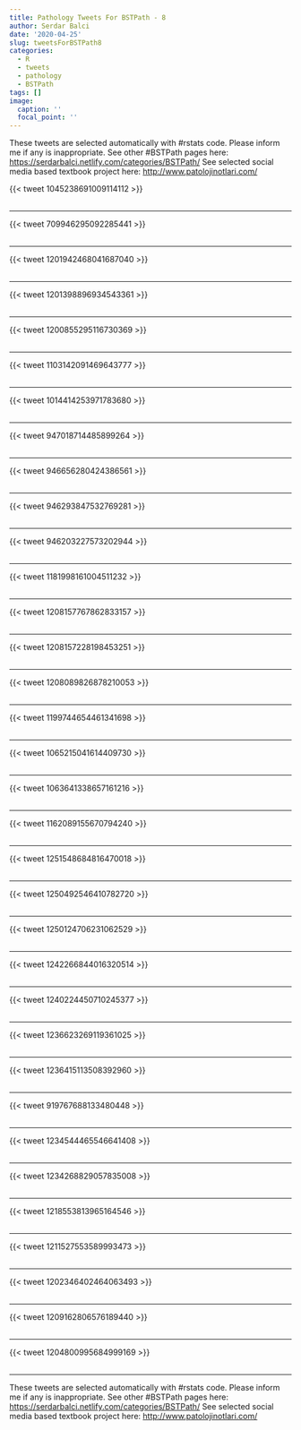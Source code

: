 ```yaml
---
title: Pathology Tweets For BSTPath - 8
author: Serdar Balci
date: '2020-04-25'
slug: tweetsForBSTPath8
categories:
  - R
  - tweets
  - pathology
  - BSTPath
tags: []
image:
  caption: ''
  focal_point: ''
---
```



These tweets are selected automatically with #rstats code. Please inform me if any is inappropriate.
See other #BSTPath pages here: https://serdarbalci.netlify.com/categories/BSTPath/ 
See selected social media based textbook project here: http://www.patolojinotlari.com/

{{< tweet 1045238691009114112 >}}
<br>
<br>
<hr>
{{< tweet 709946295092285441 >}}
<br>
<br>
<hr>
{{< tweet 1201942468041687040 >}}
<br>
<br>
<hr>
{{< tweet 1201398896934543361 >}}
<br>
<br>
<hr>
{{< tweet 1200855295116730369 >}}
<br>
<br>
<hr>
{{< tweet 1103142091469643777 >}}
<br>
<br>
<hr>
{{< tweet 1014414253971783680 >}}
<br>
<br>
<hr>
{{< tweet 947018714485899264 >}}
<br>
<br>
<hr>
{{< tweet 946656280424386561 >}}
<br>
<br>
<hr>
{{< tweet 946293847532769281 >}}
<br>
<br>
<hr>
{{< tweet 946203227573202944 >}}
<br>
<br>
<hr>
{{< tweet 1181998161004511232 >}}
<br>
<br>
<hr>
{{< tweet 1208157767862833157 >}}
<br>
<br>
<hr>
{{< tweet 1208157228198453251 >}}
<br>
<br>
<hr>
{{< tweet 1208089826878210053 >}}
<br>
<br>
<hr>
{{< tweet 1199744654461341698 >}}
<br>
<br>
<hr>
{{< tweet 1065215041614409730 >}}
<br>
<br>
<hr>
{{< tweet 1063641338657161216 >}}
<br>
<br>
<hr>
{{< tweet 1162089155670794240 >}}
<br>
<br>
<hr>
{{< tweet 1251548684816470018 >}}
<br>
<br>
<hr>
{{< tweet 1250492546410782720 >}}
<br>
<br>
<hr>
{{< tweet 1250124706231062529 >}}
<br>
<br>
<hr>
{{< tweet 1242266844016320514 >}}
<br>
<br>
<hr>
{{< tweet 1240224450710245377 >}}
<br>
<br>
<hr>
{{< tweet 1236623269119361025 >}}
<br>
<br>
<hr>
{{< tweet 1236415113508392960 >}}
<br>
<br>
<hr>
{{< tweet 919767688133480448 >}}
<br>
<br>
<hr>
{{< tweet 1234544465546641408 >}}
<br>
<br>
<hr>
{{< tweet 1234268829057835008 >}}
<br>
<br>
<hr>
{{< tweet 1218553813965164546 >}}
<br>
<br>
<hr>
{{< tweet 1211527553589993473 >}}
<br>
<br>
<hr>
{{< tweet 1202346402464063493 >}}
<br>
<br>
<hr>
{{< tweet 1209162806576189440 >}}
<br>
<br>
<hr>
{{< tweet 1204800995684999169 >}}
<br>
<br>
<hr>


These tweets are selected automatically with #rstats code. Please inform me if any is inappropriate.
See other #BSTPath pages here: https://serdarbalci.netlify.com/categories/BSTPath/ 
See selected social media based textbook project here: http://www.patolojinotlari.com/
